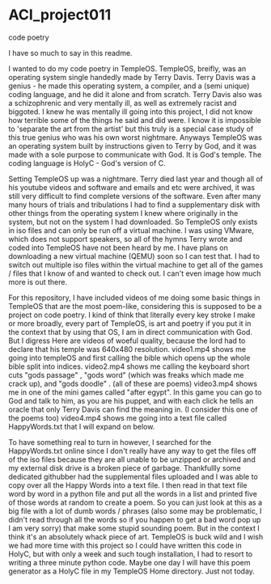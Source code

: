 # ACI_project011
code poetry

I have so much to say in this readme.

I wanted to do my code poetry in TempleOS. 
TempleOS, breifly, was an operating system single handedly made by Terry Davis.
Terry Davis was a genius - he made this operating system, a compiler, and a (semi unique) coding language, and he did it alone and from scratch.
Terry Davis also was a schizophrenic and very mentally ill, as well as extremely racist and biggoted. 
I knew he was mentally ill going into this project, I did not know how terrible some of the things he said and did were. 
I know it is impossible to 'separate the art from the artist' but this truly is a special case study of this true genius who was his own worst nightmare.
Anyways
TempleOS was an operating system built by instructions given to Terry by God, and it was made with a sole purpose to communicate with God. 
It is God's temple.
The coding language is HolyC - God's version of C.

Setting TempleOS up was a nightmare. Terry died last year and though all of his youtube videos and software and emails and etc were archived, it was still very difficult to find complete versions of the software. Even after many many hours of trials and tribulations I had to find a supplementary disk with other things from the operating system I knew where originally in the system, but not on the system I had downloaded.
So TempleOS only exists in iso files and can only be run off a virtual machine. I was using VMware, which does not support speakers, so all of the hymns Terry wrote and coded into TempleOS have not been heard by me. I have plans on downloading a new virtual machine (QEMU) soon so I can test that. I had to switch out multiple iso files within the virtual machine to get all of the games / files that I know of and wanted to check out. I can't even image how much more is out there.

For this repository, I have included videos of me doing some basic things in TempleOS that are the most poem-like, considering this is supposed to be a project on code poetry. I kind of think that literally every key stroke I make or more broadly, every part of TempleOS, is art and poetry if you put it in the context that by using that OS, I am in direct communication with God. 
But I digress
Here are videos of woeful quality, because the lord had to declare that his temple was 640x480 resolution.
video1.mp4 shows me going into templeOS and first calling the bible <ctrl alt b> which opens up the whole bible split into indices.
video2.mp4 shows me calling the keyboard short cuts "gods passage" <shift F7>, "gods word" <F7> (which was freaks which made me crack up), and "gods doodle" <shift F6>. (all of these are poems)
video3.mp4 shows me in one of the mini games called "after egypt". In this game you can go to God and talk to him, as you are his puppet, and with each click he tells an oracle that only Terry Davis can find the meaning in. (I consider this one of the poems too)
video4.mp4 shows me going into a text file called HappyWords.txt that I will expand on below.

To have something real to turn in however, I searched for the HappyWords.txt online since I don't really have any way to get the files off of the iso files because they are all unable to be unzipped or archived and my external disk drive is a broken piece of garbage. Thankfullly some dedicated githubber had the supplemental files uploaded and I was able to copy over all the Happy Words into a text file. I then read in that text file word by word in a python file and put all the words in a list and printed five of those words at random to create a poem. 
So you can just look at this as a big file with a lot of dumb words / phrases (also some may be problematic, I didn't read through all the words so if you happen to get a bad word pop up I am very sorry) that make some stupid sounding poem. But in the context I think it's an absolutely whack piece of art. TempleOS is buck wild and I wish we had more time with this project so I could have written this code in HolyC, but with only a week and such tough installation, I had to resort to writing a three minute python code. Maybe one day I will have this poem generator as a HolyC file in my TempleOS Home directory. Just not today.
